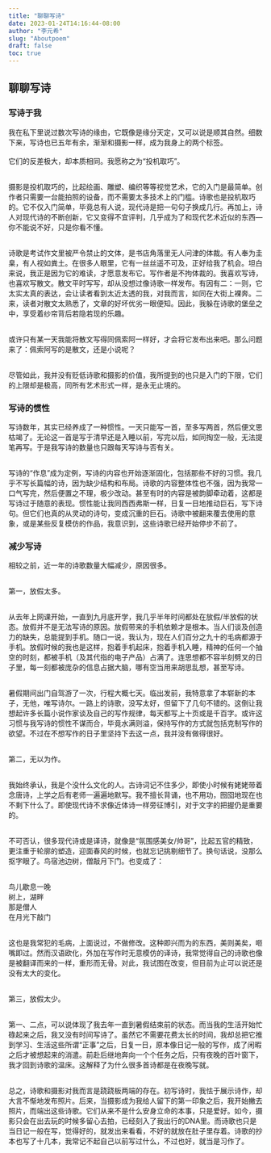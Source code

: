 ```yaml
---
title: "聊聊写诗"
date: 2023-01-24T14:16:44-08:00
author: "李元希"
slug: "Aboutpoem"
draft: false
toc: true
---
```


## 聊聊写诗

### 写诗于我
我在私下里说过数次写诗的缘由，它既像是缘分天定，又可以说是顺其自然。细数下来，写诗也已五年有余，渐渐和摄影一样，成为我身上的两个标签。<br /><br />
它们的反差极大，却本质相同。我愿称之为“投机取巧”。<br /><br />

摄影是投机取巧的，比起绘画、雕塑、编织等等视觉艺术，它的入门是最简单。创作者只需要一台能拍照的设备，而不需要太多技术上的门槛。诗歌也是投机取巧的。它不仅入门简单，毕竟总有人说，现代诗是把一句句子换成几行。再加上，诗人对现代诗的不断创新，它又变得不宜评判，几乎成为了和现代艺术近似的东西—你不能说不好，只是你看不懂。<br /><br />

诗歌是考试作文里被严令禁止的文体，是书店角落里无人问津的体裁。有人奉为圭臬，有人视如粪土。在很多人眼里，它有一丝丝遥不可及，正好给我了机会。坦白来说，我正是因为它的难读，才愿意发布它。写作者是不拘体裁的。我喜欢写诗，也喜欢写散文。散文平时写写，却从没想过像诗歌一样发布。有因有二：一则，它太实太真的表达，会让读者看到太近太透的我，对我而言，如同在大街上裸奔。二来，读者对散文太熟悉了，文章的好坏优劣一眼便知。因此，我躲在诗歌的堡垒之中，享受着纱帘背后若隐若现的乐趣。<br /><br />

或许只有某一天我能将散文写得同佩索阿一样好，才会将它发布出来吧。那么问题来了：佩索阿写的是散文，还是小说呢？<br /><br />

尽管如此，我并没有贬低诗歌和摄影的价值，我所提到的也只是入门的下限，它们的上限却是极高，同所有艺术形式一样，是永无止境的。


### 写诗的惯性
写诗数年，其实已经养成了一种惯性。一天只能写一首，至多写两首，然后便文思枯竭了。无论这一首是写于清早还是入睡以前，写完以后，如同掏空一般，无法提笔再写。于是我写诗的数量也只跟每天写诗与否有关。<br /><br />

写诗的“作息”成为定例，写诗的内容也开始逐渐固化，包括那些不好的习惯。我几乎不写长篇幅的诗，因为缺少结构和布局。诗歌的内容整体性也不强，因为我常一口气写完，然后便置之不理，极少改动。甚至有时的内容是被韵脚牵动着，这都是写诗过于随意的表现。惯性能让我同西西弗斯一样，日复一日地推动巨石，写下诗句。但它们也真的从灵动的诗句，变成沉重的巨石。诗歌中被翻来覆去使用的意象，或是某些反复模仿的作品，我意识到，这些诗歌已经开始停步不前了。

### 减少写诗
相较之前，近一年的诗歌数量大幅减少，原因很多。<br /><br />

第一，放假太多。<br /><br />

从去年上网课开始，一直到九月底开学，我几乎半年时间都处在放假/半放假的状态。放假并不是无法写诗的原因。放假带来的手机依赖才是根本。当人们谈及创造力的缺失，总能提到手机。随口一说，我认为，现在人们百分之九十的毛病都源于手机。放假时候的我也是这样，抱着手机起床，抱着手机入睡，精神的任何一个抽空的时刻，都被手机（及其代指的电子产品）占满了。连思想都不容半刻劈叉的日子里，每一刻都被庞杂的信息占据大脑，哪有空当用来胡思乱想，甚至写诗。<br /><br />

暑假期间出门自驾游了一次，行程大概七天。临出发前，我特意拿了本崭新的本子，无他，唯写诗尔。一路上的诗歌，没写太好，但留下了几句不错的。这倒让我想起许多长篇小说作家谈及自己的写作规律，每天都写上十页或是千百字。或许这习惯与我写诗的惯性不谋而合，毕竟水满则溢，保持写作的方式就包括克制写作的欲望。不过在不想写作的日子里坚持下去这一点，我并没有做得很好。<br /><br />

第二，无以为作。<br /><br />

我始终承认，我是个没什么文化的人。古诗词记不住多少，即使小时候有姥姥带着念唐诗，上学之后有老师一遍遍地默写。我不擅长背诵，也不用功，囫囵地现在也不剩下什么了。即使现代诗不求像近体诗一样旁征博引，对于文字的把握仍是重要的。<br /><br />

不可否认，很多现代诗或是译诗，就像是“氛围感美女/帅哥”，比起五官的精致，更注重于轮廓的塑造，迎面春风的时候，也就忘记挑剔细节了。换句话说，没那么抠字眼了。鸟宿池边树，僧敲月下门。也变成了：<br /><br />

鸟儿歇息一晚<br>
树上，湖畔<br>
那是僧人<br>
在月光下敲门<br /><br />

这也是我常犯的毛病，上面说过，不做修改。这种即兴而为的东西，美则美矣，咂嘴即过。然而汉语欧化，外加在写作时无意模仿的译诗，我常觉得自己的诗歌也像是被翻译而来的一样，重形而无骨。对此，我试图在改变，但目前为止可以说还是没有太大的变化。<br /><br />

第三，放假太少。<br /><br />

第一、二点，可以说体现了我去年一直到暑假结束前的状态。而当我的生活开始忙碌起来之后，我又没有时间写诗了。虽然它不需要花费太长的时间，我却总把它推到学习、生活这些所谓“正事”之后，日复一日，原本像日记一般的写作，成了闲暇之后才被想起来的消遣。前赴后继地奔向一个个任务之后，只有夜晚的百叶窗下，我才回到诗歌的温床。这解释了为什么很多首诗都是在夜晚写就。<br /><br />

总之，诗歌和摄影对我而言是跷跷板两端的存在。初写诗时，我怯于展示诗作，却大言不惭地发布照片。后来，当摄影成为我给人留下的第一印象之后，我开始撇去照片，而端出这些诗歌。它们从来不是什么安身立命的本事，只是爱好。如今，摄影只会在出去玩的时候多留心去拍，已经刻入了我出行的DNA里。而诗歌也只是当日记一般在写，觉得好的，就发出来看看，不好的就放在肚子里存着。诗歌的抄本也写了十几本，我常记不起自己以前写过什么，不过也好，就当是习作了。